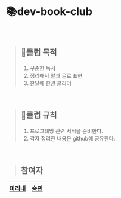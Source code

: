 # 📚dev-book-club


<br/>

>  ## 🚩클럽 목적  
>  1. 꾸준한 독서
>  2. 정리해서 말과 글로 표현
>  3. 한달에 한권 클리어

<br/>

> ## 📌클럽 규칙
>  1. 프로그래밍 관련 서적을 준비한다.  <br/>
>  2. 각자 정리한 내용은 github에 공유한다. <br/>

<br/>



> ## 참여자  
 [**미리내**](https://github.com/mirinaepark) | [**승민**](https://github.com/ollala5276)
  ---|---|



